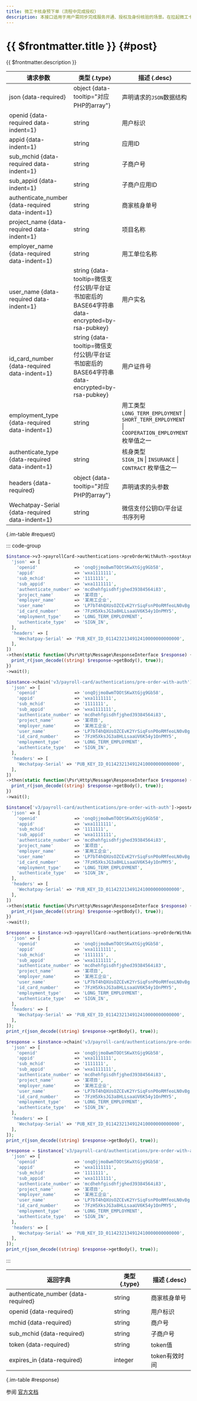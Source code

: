 ```yaml
---
title: 微工卡核身预下单（流程中完成授权）
description: 本接口适用于用户需同步完成服务开通、授权及身份核验的场景。在拉起微工卡前端服务为用户核身前，需调用本接口预下单，下单成功后才能进行核身。如此时用户未开通微工卡服务或未完成对商户的授权，则先完成开通、授权，同步完成身份核验，并提供可信的核验结果。
---
```


# {{ $frontmatter.title }} {#post}

{{ $frontmatter.description }}

| 请求参数 | 类型 {.type} | 描述 {.desc}
| --- | --- | ---
| json {data-required} | object {data-tooltip="对应PHP的array"} | 声明请求的`JSON`数据结构
| openid {data-required data-indent=1} | string | 用户标识
| appid {data-indent=1} | string | 应用ID
| sub_mchid {data-required data-indent=1} | string | 子商户号
| sub_appid {data-indent=1} | string | 子商户应用ID
| authenticate_number {data-required data-indent=1} | string | 商家核身单号
| project_name {data-required data-indent=1} | string | 项目名称
| employer_name {data-required data-indent=1} | string | 用工单位名称
| user_name {data-required data-indent=1} | string {data-tooltip=微信支付公钥/平台证书加密后的BASE64字符串 data-encrypted=by-rsa-pubkey} | 用户实名
| id_card_number {data-required data-indent=1} | string {data-tooltip=微信支付公钥/平台证书加密后的BASE64字符串 data-encrypted=by-rsa-pubkey} | 用户证件号
| employment_type {data-required data-indent=1} | string | 用工类型<br/>`LONG_TERM_EMPLOYMENT` \| `SHORT_TERM_EMPLOYMENT` \| `COOPERATION_EMPLOYMENT` 枚举值之一
| authenticate_type {data-required data-indent=1} | string | 核身类型<br/>`SIGN_IN` \| `INSURANCE` \| `CONTRACT` 枚举值之一
| headers {data-required} | object {data-tooltip="对应PHP的array"} | 声明请求的头参数
| Wechatpay-Serial {data-required data-indent=1} | string | 微信支付公钥ID/平台证书序列号

{.im-table #request}

::: code-group

```php [异步纯链式]
$instance->v3->payrollCard->authentications->preOrderWithAuth->postAsync([
  'json' => [
    'openid'              => 'onqOjjmo8wmTOOtSKwXtGjg9Gb58',
    'appid'               => 'wxa1111111',
    'sub_mchid'           => '1111111',
    'sub_appid'           => 'wxa1111111',
    'authenticate_number' => 'mcdhehfgisdhfjghed39384564i83',
    'project_name'        => '某项目',
    'employer_name'       => '某用工企业',
    'user_name'           => 'LP7bT4hQXUsOZCEvK2YrSiqFsnP0oRMfeoLN0vBg',
    'id_card_number'      => '7FzH5XksJG3a8HLLsaaUV6K54y1OnPMY5',
    'employment_type'     => 'LONG_TERM_EMPLOYMENT',
    'authenticate_type'   => 'SIGN_IN',
  ],
  'headers' => [
    'Wechatpay-Serial' => 'PUB_KEY_ID_0114232134912410000000000000',
  ],
])
->then(static function(\Psr\Http\Message\ResponseInterface $response) {
  print_r(json_decode((string) $response->getBody(), true));
})
->wait();
```

```php [异步声明式]
$instance->chain('v3/payroll-card/authentications/pre-order-with-auth')->postAsync([
  'json' => [
    'openid'              => 'onqOjjmo8wmTOOtSKwXtGjg9Gb58',
    'appid'               => 'wxa1111111',
    'sub_mchid'           => '1111111',
    'sub_appid'           => 'wxa1111111',
    'authenticate_number' => 'mcdhehfgisdhfjghed39384564i83',
    'project_name'        => '某项目',
    'employer_name'       => '某用工企业',
    'user_name'           => 'LP7bT4hQXUsOZCEvK2YrSiqFsnP0oRMfeoLN0vBg',
    'id_card_number'      => '7FzH5XksJG3a8HLLsaaUV6K54y1OnPMY5',
    'employment_type'     => 'LONG_TERM_EMPLOYMENT',
    'authenticate_type'   => 'SIGN_IN',
  ],
  'headers' => [
    'Wechatpay-Serial' => 'PUB_KEY_ID_0114232134912410000000000000',
  ],
])
->then(static function(\Psr\Http\Message\ResponseInterface $response) {
  print_r(json_decode((string) $response->getBody(), true));
})
->wait();
```

```php [异步属性式]
$instance['v3/payroll-card/authentications/pre-order-with-auth']->postAsync([
  'json' => [
    'openid'              => 'onqOjjmo8wmTOOtSKwXtGjg9Gb58',
    'appid'               => 'wxa1111111',
    'sub_mchid'           => '1111111',
    'sub_appid'           => 'wxa1111111',
    'authenticate_number' => 'mcdhehfgisdhfjghed39384564i83',
    'project_name'        => '某项目',
    'employer_name'       => '某用工企业',
    'user_name'           => 'LP7bT4hQXUsOZCEvK2YrSiqFsnP0oRMfeoLN0vBg',
    'id_card_number'      => '7FzH5XksJG3a8HLLsaaUV6K54y1OnPMY5',
    'employment_type'     => 'LONG_TERM_EMPLOYMENT',
    'authenticate_type'   => 'SIGN_IN',
  ],
  'headers' => [
    'Wechatpay-Serial' => 'PUB_KEY_ID_0114232134912410000000000000',
  ],
])
->then(static function(\Psr\Http\Message\ResponseInterface $response) {
  print_r(json_decode((string) $response->getBody(), true));
})
->wait();
```

```php [同步纯链式]
$response = $instance->v3->payrollCard->authentications->preOrderWithAuth->post([
  'json' => [
    'openid'              => 'onqOjjmo8wmTOOtSKwXtGjg9Gb58',
    'appid'               => 'wxa1111111',
    'sub_mchid'           => '1111111',
    'sub_appid'           => 'wxa1111111',
    'authenticate_number' => 'mcdhehfgisdhfjghed39384564i83',
    'project_name'        => '某项目',
    'employer_name'       => '某用工企业',
    'user_name'           => 'LP7bT4hQXUsOZCEvK2YrSiqFsnP0oRMfeoLN0vBg',
    'id_card_number'      => '7FzH5XksJG3a8HLLsaaUV6K54y1OnPMY5',
    'employment_type'     => 'LONG_TERM_EMPLOYMENT',
    'authenticate_type'   => 'SIGN_IN',
  ],
  'headers' => [
    'Wechatpay-Serial' => 'PUB_KEY_ID_0114232134912410000000000000',
  ],
]);
print_r(json_decode((string) $response->getBody(), true));
```

```php [同步声明式]
$response = $instance->chain('v3/payroll-card/authentications/pre-order-with-auth')->post([
  'json' => [
    'openid'              => 'onqOjjmo8wmTOOtSKwXtGjg9Gb58',
    'appid'               => 'wxa1111111',
    'sub_mchid'           => '1111111',
    'sub_appid'           => 'wxa1111111',
    'authenticate_number' => 'mcdhehfgisdhfjghed39384564i83',
    'project_name'        => '某项目',
    'employer_name'       => '某用工企业',
    'user_name'           => 'LP7bT4hQXUsOZCEvK2YrSiqFsnP0oRMfeoLN0vBg',
    'id_card_number'      => '7FzH5XksJG3a8HLLsaaUV6K54y1OnPMY5',
    'employment_type'     => 'LONG_TERM_EMPLOYMENT',
    'authenticate_type'   => 'SIGN_IN',
  ],
  'headers' => [
    'Wechatpay-Serial' => 'PUB_KEY_ID_0114232134912410000000000000',
  ],
]);
print_r(json_decode((string) $response->getBody(), true));
```

```php [同步属性式]
$response = $instance['v3/payroll-card/authentications/pre-order-with-auth']->post([
  'json' => [
    'openid'              => 'onqOjjmo8wmTOOtSKwXtGjg9Gb58',
    'appid'               => 'wxa1111111',
    'sub_mchid'           => '1111111',
    'sub_appid'           => 'wxa1111111',
    'authenticate_number' => 'mcdhehfgisdhfjghed39384564i83',
    'project_name'        => '某项目',
    'employer_name'       => '某用工企业',
    'user_name'           => 'LP7bT4hQXUsOZCEvK2YrSiqFsnP0oRMfeoLN0vBg',
    'id_card_number'      => '7FzH5XksJG3a8HLLsaaUV6K54y1OnPMY5',
    'employment_type'     => 'LONG_TERM_EMPLOYMENT',
    'authenticate_type'   => 'SIGN_IN',
  ],
  'headers' => [
    'Wechatpay-Serial' => 'PUB_KEY_ID_0114232134912410000000000000',
  ],
]);
print_r(json_decode((string) $response->getBody(), true));
```

:::

| 返回字典 | 类型 {.type} | 描述 {.desc}
| --- | --- | ---
| authenticate_number {data-required} | string | 商家核身单号
| openid {data-required} | string | 用户标识
| mchid {data-required} | string | 商户号
| sub_mchid {data-required} | string | 子商户号
| token {data-required} | string | token值
| expires_in {data-required} | integer | token有效时间

{.im-table #response}

参阅 [官方文档](https://pay.weixin.qq.com/wiki/doc/apiv3_partner/Offline/apis/chapter4_1_29.shtml)

